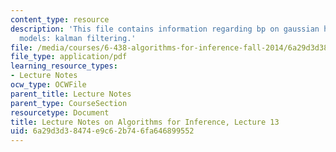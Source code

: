 ```yaml
---
content_type: resource
description: 'This file contains information regarding bp on gaussian hidden markov
  models: kalman filtering.'
file: /media/courses/6-438-algorithms-for-inference-fall-2014/6a29d3d38474e9c62b746fa646899552_MIT6_438F14_Lec13.pdf
file_type: application/pdf
learning_resource_types:
- Lecture Notes
ocw_type: OCWFile
parent_title: Lecture Notes
parent_type: CourseSection
resourcetype: Document
title: Lecture Notes on Algorithms for Inference, Lecture 13
uid: 6a29d3d3-8474-e9c6-2b74-6fa646899552
---
```

